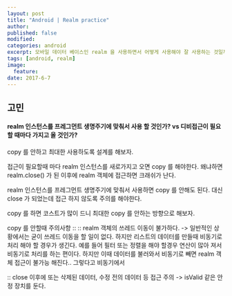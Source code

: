 ```yaml
---
layout: post
title: "Android | Realm practice"
author:
published: false
modified:
categories: android
excerpt: 모바일 데이터 베이스인 realm 을 사용하면서 어떻게 사용해야 잘 사용하는 것일까 고민하는 내용 입니다.
tags: [android, realm]
image:
  feature:
date: 2017-6-7
---
```


## 고민
#### realm 인스턴스를 프레그먼트 생명주기에 맞춰서 사용 할 것인가?  vs  디비접근이 필요할 때마다 가지고 올 것인가?

copy 를 안하고 최대한 사용하도록 설계를 해보자.

접근이 필요할때 마다 realm 인스턴스를 새로가지고 오면 copy 를 해야한다.
왜냐하면 realm.close() 가 된 이후에 realm 객체에 접근하면 크래쉬가 난다.


realm 인스턴스를 프레그먼트 생명주기에 맞춰서 사용하면 copy 를 안해도 된다.
대신 close 가 되었는데 접근 하지 않도록 주의를 해야한다.

copy 를 하면 코스트가 많이 드니
최대한 copy 를 안하는 방향으로 해보자.

copy 를 안할때 주의사항 ::
:: realm 객체의 쓰레드 이동이 불가하다.
-> 일반적인 상황에서는 굳이 쓰레드 이동을 할 일이 없다. 하지만 리스트의 데이터를 만들때 비동기로 처리 해야 할 경우가 생긴다.
예를 들어 필터 또는 정렬을 해야 할경우 연산이 많아 져서 비동기로 처리를 하는 편이다.
하지만 이때 데이터를 불러와서 비동기로 빼면 realm 객체 접근이 불가능 해진다.. 그렇다고 비동기에서

:: close 이후에 또는 삭제된 데이터, 수정 전의 데이터 등 접근 주의
-> isValid 같은 안정 장치를 둔다.




<br>
<br>
